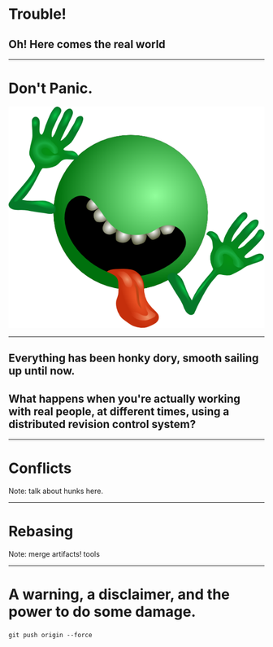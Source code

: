 # Trouble!

## Oh! Here comes the real world

---

# Don't Panic.
[![](images/dont_panic.png)](http://en.wikipedia.org/wiki/The_Hitchhiker's_Guide_to_the_Galaxy)

---

## Everything has been honky dory, smooth sailing up until now.


## What happens when you're actually working with real people, at different times, using a **distributed** revision control system?

---

# Conflicts

Note:
talk about hunks here.

---

# Rebasing

Note:
merge artifacts!
tools

---

# A warning, a disclaimer, and the power to do some damage.

`git push origin --force`
